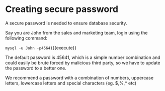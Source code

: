 # Creating secure password

A secure password is needed to ensure database security.

Say you are John from the sales and marketing team, login using the following command:

`mysql -u John -p45641`{{execute}}

The default password is 45641, which is a simple number combination and could easily be brute forced by malicious third party, so we have to update the password to a better one.

We recommend a password with a combination of numbers, uppercase letters, lowercase letters and special characters (eg. $,%,* etc)

